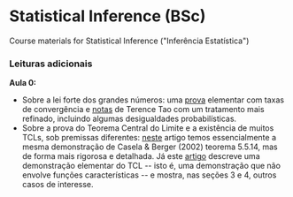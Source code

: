 # Statistical Inference (BSc)
Course materials for Statistical Inference ("Inferência Estatística")

### Leituras adicionais

**Aula 0:**
- Sobre a lei forte dos grandes números: uma [prova](http://www.im.ufrj.br/nuno/SLLN.pdf) elementar com taxas de convergência e [notas](https://terrytao.wordpress.com/2008/06/18/the-strong-law-of-large-numbers/) de Terence Tao com um tratamento mais refinado, incluindo algumas desigualdades probabilísticas. 
- Sobre a prova do Teorema Central do Limite e a existência de muitos TCLs, sob premissas diferentes: [neste](http://downloads.hindawi.com/journals/aaa/2013/294910.pdf) artigo temos essencialmente a mesma demonstração de Casela & Berger (2002) teorema 5.5.14, mas de forma mais rigorosa e detalhada. 
Já este [artigo](https://link.springer.com/content/pdf/10.1007/BF01240790.pdf) descreve uma demonstração elementar do TCL -- isto é, uma demonstração que não envolve funções características -- e mostra, nas seções 3 e 4, outros casos de interesse.

